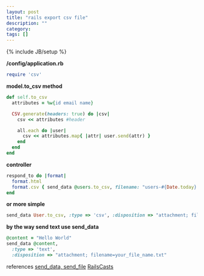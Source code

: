 ```yaml
---
layout: post
title: "rails export csv file"
description: ""
category:
tags: []
---
```

{% include JB/setup %}

**/config/application.rb**
```ruby
require 'csv'
```

**model.to_csv method**
```ruby
def self.to_csv
  attributes = %w{id email name}

  CSV.generate(headers: true) do |csv|
    csv << attributes #header

    all.each do |user|
      csv << attributes.map{ |attr| user.send(attr) }
    end
  end
end
```

**controller**
```ruby
respond_to do |format|
  format.html
  format.csv { send_data @users.to_csv, filename: "users-#{Date.today}.csv" }
end
```

**or more simple**
```ruby
send_data User.to_csv, :type => 'csv', :disposition => "attachment; filename=email_list.csv"
```

**by the way send text use send_data**
```ruby
@content = "Hello World"
send_data @content,
  :type => 'text',
  :disposition => "attachment; filename=your_file_name.txt"
```

references
[send_data, send_file](http://api.rubyonrails.org/classes/ActionController/DataStreaming.html)
[RailsCasts](http://railscasts.com/episodes/362-exporting-csv-and-excel?view=asciicast)
